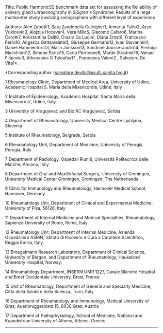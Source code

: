 Title: Public HarmonicSS benchmark data set for assessing the Reliability of salivary gland ultrasonography in Sjögren's Syndrome:  Results of a large multicenter study involving sonographers with different level of experience  

Authors: Alen Zabotti1, Sara Zandonella Callegher1, Annarita Tullio2, Arso Vukicevic3, Alojzija Hocevar4, Vera Milic5, Giacomo Cafaro6, Marina Carotti7, Konstantina Delli8, Orazio De Lucia1, Diana Ernst9, Francesco Ferro10, Angelica Gattamelata11, Giuseppe Germanò12, Ivan Giovannini1, Daniel Hammenfors13, Malin Jonsson13, Sandrine Jousse-Joulin14, Pierluigi Macchioni12, Simone Parisi15, Carlo Perricone6, Martin Stradner16, Nenad Filipovic3, Athanasios G Tzioufas17  , Francesca Valent2 , Salvatore De Vita1*.   

*Corresponding author {salvatore.devita@asufc.sanita.fvg.it} 

1 Rheumatology Clinic, Department of Medical Area, University of Udine, Academic Hospital S. Maria della Misericordia, Udine, Italy

2 Institute of Epidemiology, Academic Hospital 'Santa Maria della Misericordia', Udine, Italy

3 University of Kragujevac and BioIRC Kragujevac, Serbia 

4 Department of Rheumatology, University Medical Centre Ljubljana, Slovenia

5 Institute of Rheumatology, Belgrade, Serbia

6 Rheumatology Unit, Department of Medicine, University of Perugia, Perugia, Italy

7 Department of Radiology, Ospedali Riuniti, Università Politecnica delle Marche, Ancona, Italy

8 Department of Oral and Maxillofacial Surgery, University of Groningen, University Medical Center Groningen, Groningen, The Netherlands

9 Clinic for Immunology and Rheumatology, Hannover Medical School, Hannover, Germany

10 Rheumatology Unit, Department of Clinical and Experimental Medicine, University of Pisa, 56126, Italy

11 Department of Internal Medicine and Medical Specialties, Rheumatology, Sapienza University of Rome, Rome, Italy

12 Rheumatology Unit, Department of Internal Medicine, Azienda Ospedaliera ASMN, Istituto di Ricovero e Cura a Carattere Scientifico, Reggio Emilia, Italy

13 Broegelmann Research Laboratory, Department of Clinical Science, University of Bergen, and Department of Rheumatology, Haukeland University Hospital, Norway.

14 Rheumatology Department, INSERM UMR 1227, Cavale Blanche Hospital and Brest Occidentale University, Brest, France

15 Unit of Rheumatology, Department of General and Specialty Medicine, Città della Salute e della Scienza, Turin, Italy

16 Department of Rheumatology and Immunology, Medical University of Graz, Auenbruggerplatz 15, 8036 Graz, Austria

17 Department of Pathophysiology, School of Medicine, National and Kapodistrian University of Athens, Athens, Greece

----------------------------------------------------------------------------------------------

